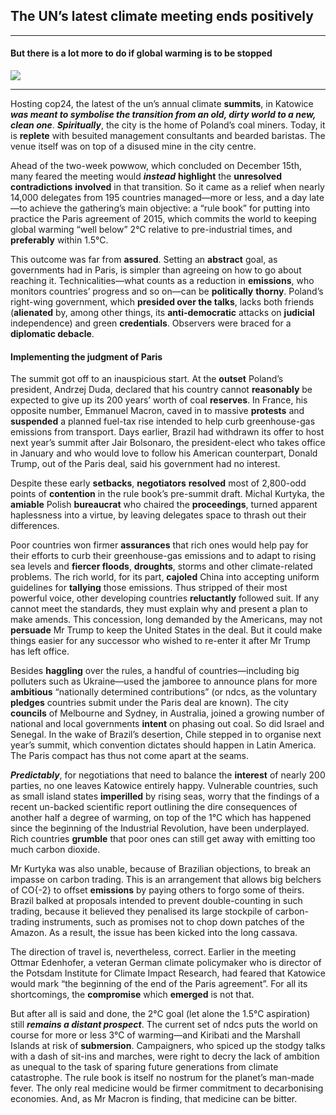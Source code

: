 ## The UN’s latest climate meeting ends positively  

-------
#### But there is a lot more to do if global warming is to be stopped  
![](https://www.economist.com/sites/default/files/imagecache/1280-width/images/print-edition/20181222_STD001_0.jpg)  

-------
Hosting cop24, the latest of the un’s annual climate **summits**, in Katowice ***was meant to symbolise the transition from an old, dirty world to a new, clean one***. ***Spiritually***, the city is the home of Poland’s coal miners. Today, it is **replete** with besuited management consultants and bearded baristas. The venue itself was on top of a disused mine in the city centre.  

Ahead of the two-week powwow, which concluded on December 15th, many feared the meeting would ***instead*** **highlight** the **unresolved** **contradictions** **involved** in that transition. So it came as a relief when nearly 14,000 delegates from 195 countries managed—more or less, and a day late—to achieve the gathering’s main objective: a “rule book” for putting into practice the Paris agreement of 2015, which commits the world to keeping global warming “well below” 2°C relative to pre-industrial times, and **preferably** within 1.5°C.  

This outcome was far from **assured**. Setting an **abstract** goal, as governments had in Paris, is simpler than agreeing on how to go about reaching it. Technicalities—what counts as a reduction in **emissions**, who monitors countries’ progress and so on—can be **politically** **thorny**. Poland’s right-wing government, which **presided over the talks**, lacks both friends (**alienated** by, among other things, its **anti-democratic** attacks on **judicial** independence) and green **credentials**. Observers were braced for a **diplomatic debacle**.

#### Implementing the judgment of Paris  

The summit got off to an inauspicious start. At the **outset** Poland’s president, Andrzej Duda, declared that his country cannot **reasonably** be expected to give up its 200 years’ worth of coal **reserves**. In France, his opposite number, Emmanuel Macron, caved in to massive **protests** and **suspended** a planned fuel-tax rise intended to help curb greenhouse-gas emissions from transport. Days earlier, Brazil had withdrawn its offer to host next year’s summit after Jair Bolsonaro, the president-elect who takes office in January and who would love to follow his American counterpart, Donald Trump, out of the Paris deal, said his government had no interest.  

Despite these early **setbacks**, **negotiators** **resolved** most of 2,800-odd points of **contention** in the rule book’s pre-summit draft. Michal Kurtyka, the **amiable** Polish **bureaucrat** who chaired the **proceedings**, turned apparent haplessness into a virtue, by leaving delegates space to thrash out their differences.

Poor countries won firmer **assurances** that rich ones would help pay for their efforts to curb their greenhouse-gas emissions and to adapt to rising sea levels and **fiercer floods**, **droughts**, storms and other climate-related problems. The rich world, for its part, **cajoled** China into accepting uniform guidelines for **tallying** those emissions. Thus stripped of their most powerful voice, other developing countries **reluctantly** followed suit. If any cannot meet the standards, they must explain why and present a plan to make amends. This concession, long demanded by the Americans, may not **persuade** Mr Trump to keep the United States in the deal. But it could make things easier for any successor who wished to re-enter it after Mr Trump has left office.

Besides **haggling** over the rules, a handful of countries—including big polluters such as Ukraine—used the jamboree to announce plans for more **ambitious** “nationally determined contributions” (or ndcs, as the voluntary **pledges** countries submit under the Paris deal are known). The city **councils** of Melbourne and Sydney, in Australia, joined a growing number of national and local governments **intent** on phasing out coal. So did Israel and Senegal. In the wake of Brazil’s desertion, Chile stepped in to organise next year’s summit, which convention dictates should happen in Latin America. The Paris compact has thus not come apart at the seams.  

***Predictably***, for negotiations that need to balance the **interest** of nearly 200 parties, no one leaves Katowice entirely happy. Vulnerable countries, such as small island states **imperilled** by rising seas, worry that the findings of a recent un-backed scientific report outlining the dire consequences of another half a degree of warming, on top of the 1°C which has happened since the beginning of the Industrial Revolution, have been underplayed. Rich countries **grumble** that poor ones can still get away with emitting too much carbon dioxide.

Mr Kurtyka was also unable, because of Brazilian objections, to break an impasse on carbon trading. This is an arrangement that allows big belchers of CO{-2} to offset **emissions** by paying others to forgo some of theirs. Brazil balked at proposals intended to prevent double-counting in such trading, because it believed they penalised its large stockpile of carbon-trading instruments, such as promises not to chop down patches of the Amazon. As a result, the issue has been kicked into the long cassava.  

The direction of travel is, nevertheless, correct. Earlier in the meeting Ottmar Edenhofer, a veteran German climate policymaker who is director of the Potsdam Institute for Climate Impact Research, had feared that Katowice would mark “the beginning of the end of the Paris agreement”. For all its shortcomings, the **compromise** which **emerged** is not that.  

But after all is said and done, the 2°C goal (let alone the 1.5°C aspiration) still ***remains a distant prospect***. The current set of ndcs puts the world on course for more or less 3°C of warming—and Kiribati and the Marshall Islands at risk of **submersion**. Campaigners, who spiced up the stodgy talks with a dash of sit-ins and marches, were right to decry the lack of ambition as unequal to the task of sparing future generations from climate catastrophe. The rule book is itself no nostrum for the planet’s man-made fever. The only real medicine would be firmer commitment to decarbonising economies. And, as Mr Macron is finding, that medicine can be bitter.
